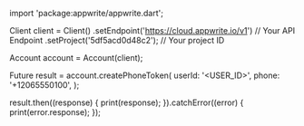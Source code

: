 import 'package:appwrite/appwrite.dart';

Client client = Client()
  .setEndpoint('https://cloud.appwrite.io/v1') // Your API Endpoint
  .setProject('5df5acd0d48c2'); // Your project ID

Account account = Account(client);

Future result = account.createPhoneToken(
  userId: '<USER_ID>',
  phone: '+12065550100',
);

result.then((response) {
  print(response);
}).catchError((error) {
  print(error.response);
});

